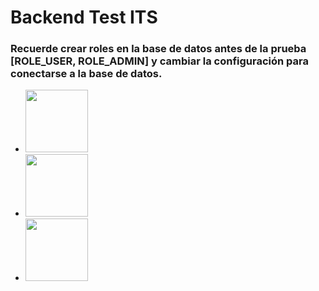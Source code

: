 # Backend Test ITS
<h3><b>Recuerde crear roles en la base de datos antes de la prueba [ROLE_USER, ROLE_ADMIN] y cambiar la configuración para conectarse a la base de datos.</b></h3>
<ul>
<li>
<img height='100px' src='https://objectpartners.com/wp-content/uploads/2015/02/spring-boot-project-logo.png' />
</li>
  <li>
<img height='100px' src='https://seeklogo.com/images/J/jwt-logo-65D86B4640-seeklogo.com.png' />
</li>
<li>
<img height='100px' src='https://upload.wikimedia.org/wikipedia/commons/thumb/2/29/Postgresql_elephant.svg/1200px-Postgresql_elephant.svg.png' />
</li>
</ul>

